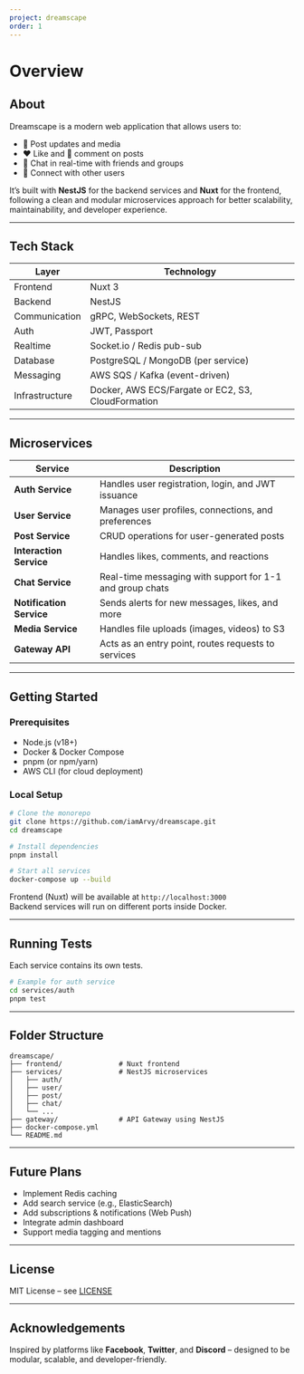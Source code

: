 ```yaml
---
project: dreamscape
order: 1
---
```


# Overview

## About

Dreamscape is a modern web application that allows users to:
- 📸 Post updates and media
- ❤️ Like and 💬 comment on posts
- 💬 Chat in real-time with friends and groups
- 👥 Connect with other users

It’s built with **NestJS** for the backend services and **Nuxt** for the frontend, following a clean and modular microservices approach for better scalability, maintainability, and developer experience.

---

## Tech Stack

| Layer        | Technology     |
|--------------|----------------|
| Frontend     | Nuxt 3         |
| Backend      | NestJS         |
| Communication| gRPC, WebSockets, REST |
| Auth         | JWT, Passport  |
| Realtime     | Socket.io / Redis pub-sub |
| Database     | PostgreSQL / MongoDB (per service) |
| Messaging    | AWS SQS / Kafka (event-driven) |
| Infrastructure | Docker, AWS ECS/Fargate or EC2, S3, CloudFormation |

---

## Microservices

| Service           | Description                                             |
|-------------------|---------------------------------------------------------|
| **Auth Service**   | Handles user registration, login, and JWT issuance     |
| **User Service**   | Manages user profiles, connections, and preferences    |
| **Post Service**   | CRUD operations for user-generated posts               |
| **Interaction Service** | Handles likes, comments, and reactions           |
| **Chat Service**   | Real-time messaging with support for 1-1 and group chats |
| **Notification Service** | Sends alerts for new messages, likes, and more  |
| **Media Service**  | Handles file uploads (images, videos) to S3            |
| **Gateway API**    | Acts as an entry point, routes requests to services    |

---

## Getting Started

### Prerequisites

- Node.js (v18+)
- Docker & Docker Compose
- pnpm (or npm/yarn)
- AWS CLI (for cloud deployment)

### Local Setup

```bash
# Clone the monorepo
git clone https://github.com/iamArvy/dreamscape.git
cd dreamscape

# Install dependencies
pnpm install

# Start all services
docker-compose up --build
```

Frontend (Nuxt) will be available at `http://localhost:3000`  
Backend services will run on different ports inside Docker.

---

## Running Tests

Each service contains its own tests.

```bash
# Example for auth service
cd services/auth
pnpm test
```

---

## Folder Structure

```
dreamscape/
├── frontend/              # Nuxt frontend
├── services/              # NestJS microservices
│   ├── auth/
│   ├── user/
│   ├── post/
│   ├── chat/
│   └── ...
├── gateway/               # API Gateway using NestJS
├── docker-compose.yml
└── README.md
```

---

## Future Plans

- Implement Redis caching
- Add search service (e.g., ElasticSearch)
- Add subscriptions & notifications (Web Push)
- Integrate admin dashboard
- Support media tagging and mentions

---

## License

MIT License – see [LICENSE](./LICENSE)

---

## Acknowledgements

Inspired by platforms like **Facebook**, **Twitter**, and **Discord** – designed to be modular, scalable, and developer-friendly.
